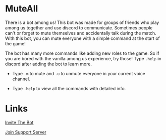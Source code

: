 # MuteAll

There is a bot among us! This bot was made for groups of friends who play among us together and use discord to communicate. Sometimes people can't or forget to mute themselves and accidentally talk during the match. With this bot, you can mute everyone with a simple command at the start of the game!

The bot has many more commands like adding new roles to the game. So if you are bored with the vanilla among us experience, try those! Type ```.help``` in discord after adding the bot to learn more.
  
  - Type ```.m``` to mute and ```.u``` to unmute everyone in your current voice channel.
  
  - Type ```.help``` to view all the commands with detailed info.


# Links
[Invite The Bot](https://discord.com/oauth2/authorize?client_id=757369495953342593&scope=bot&permissions=12659776)

[Join Support Server](https://discord.gg/8hrhffR6aX)
